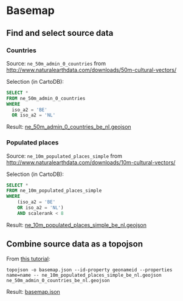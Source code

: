 # Basemap

## Find and select source data

### Countries

Source: `ne_50m_admin_0_countries` from http://www.naturalearthdata.com/downloads/50m-cultural-vectors/

Selection (in CartoDB):

```SQL
SELECT * 
FROM ne_50m_admin_0_countries
WHERE
  iso_a2 = 'BE'
  OR iso_a2 = 'NL'
```

Result: [ne_50m_admin_0_countries_be_nl.geojson](ne_50m_admin_0_countries_be_nl.geojson)

### Populated places

Source: `ne_10m_populated_places_simple` from http://www.naturalearthdata.com/downloads/10m-cultural-vectors/

Selection (in CartoDB):

```SQL
SELECT * 
FROM ne_10m_populated_places_simple
WHERE
	(iso_a2 = 'BE'
	OR iso_a2 = 'NL')
	AND scalerank < 8
```

Result: [ne_10m_populated_places_simple_be_nl.geojson](ne_10m_populated_places_simple_be_nl.geojson)

## Combine source data as a topojson

From [this tutorial](http://bost.ocks.org/mike/map/#converting-data):

```
topojson -o basemap.json --id-property geonameid --properties name=name -- ne_10m_populated_places_simple_be_nl.geojson ne_50m_admin_0_countries_be_nl.geojson
```

Result: [basemap.json](basemap.json)

